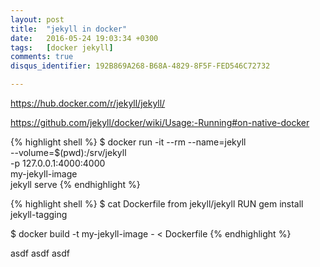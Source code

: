 ```yaml
---
layout: post
title:  "jekyll in docker"
date:   2016-05-24 19:03:34 +0300
tags:   [docker jekyll]
comments: true
disqus_identifier: 192B869A268-B68A-4829-8F5F-FED546C72732

---
```



https://hub.docker.com/r/jekyll/jekyll/

https://github.com/jekyll/docker/wiki/Usage:-Running#on-native-docker

{% highlight shell %}
$ docker run -it --rm --name=jekyll \
     --volume=$(pwd):/srv/jekyll \
     -p 127.0.0.1:4000:4000 \
     my-jekyll-image \
     jekyll serve
{% endhighlight %}



{% highlight shell %}
$ cat Dockerfile
from jekyll/jekyll
RUN gem install jekyll-tagging

$ docker build -t my-jekyll-image - < Dockerfile
{% endhighlight %}


asdf
asdf
asdf
